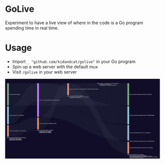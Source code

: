 # GoLive

Experiment to have a live view of where in the code is a Go program spending time in real time.

# Usage

- Import `_ "github.com/kidandcat/golive"` in your Go program
- Spin up a web server with the default mux
- Visit `/golive` in your web server

![screenshot](example/screenshot.png)